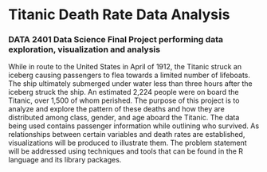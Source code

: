 # Titanic Death Rate Data Analysis
### DATA 2401 Data Science Final Project performing data exploration, visualization and analysis

While in route to the United States in April of 1912, the Titanic struck an iceberg causing passengers to flea towards a limited number of lifeboats. The ship ultimately submerged under water less than three hours after the iceberg struck the ship. An estimated 2,224 people were on board the Titanic, over 1,500 of whom perished. The purpose of this project is to analyze and explore the pattern of these deaths and how they are distributed among class, gender, and age aboard the Titanic. The data being used contains passenger information while outlining who survived. As relationships between certain variables and death rates are established, visualizations will be produced to illustrate them. The problem statement will be addressed using techniques and tools that can be found in the R language and its library packages.
